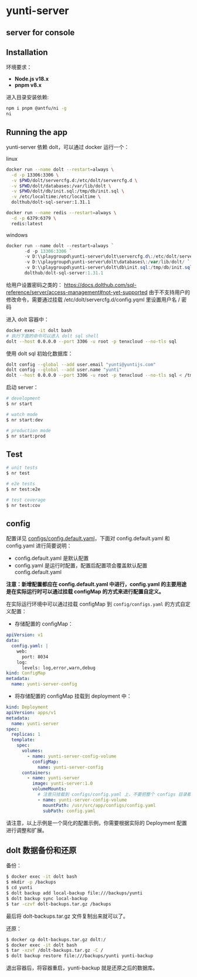 # yunti-server

## server for console

## Installation

环境要求：

- **Node.js v18.x**
- **pnpm v8.x**

进入目录安装依赖:

```bash
npm i pnpm @antfu/ni -g
ni
```

## Running the app

yunti-server 依赖 dolt，可以通过 docker 运行一个：

linux

```bash
docker run --name dolt --restart=always \
  -d -p 13306:3306 \
  -v $PWD/dolt/servercfg.d:/etc/dolt/servercfg.d \
  -v $PWD/dolt/databases:/var/lib/dolt \
  -v $PWD/dolt/db/init.sql:/tmp/db/init.sql \
  -v /etc/localtime:/etc/localtime \
  dolthub/dolt-sql-server:1.31.1

docker run --name redis --restart=always \
  -d -p 6379:6379 \
  redis:latest
```

windows

```powershell
docker run --name dolt --restart=always `
       -d -p 13306:3306 `
       -v D:\\playgroupd\yunti-server\dolt\servercfg.d\:/etc/dolt/servercfg.d/ `
       -v D:\\playgroupd\yunti-server\dolt\databases\:/var/lib/dolt/ `
       -v D:\\playgroupd\yunti-server\dolt\db\init.sql:/tmp/db/init.sql `
       dolthub/dolt-sql-server:1.31.1
```

给用户设置密码之类的：
<https://docs.dolthub.com/sql-reference/server/access-management#not-yet-supported>
由于不支持用户的修改命令，需要通过挂载 /etc/dolt/servercfg.d/config.yqml 里设置用户名 / 密码

进入 dolt 容器中：

```bash
docker exec -it dolt bash
# 执行下面的命令可以进入 dolt sql shell
dolt --host 0.0.0.0 --port 3306 -u root -p tenxcloud --no-tls sql
```

使用 dolt sql 初始化数据库：

```bash
dolt config --global --add user.email "yunti@yuntijs.com"
dolt config --global --add user.name "yunti"
dolt --host 0.0.0.0 --port 3306 -u root -p tenxcloud --no-tls sql < /tmp/db/init.sql
```

启动 server：

```bash
# development
$ nr start

# watch mode
$ nr start:dev

# production mode
$ nr start:prod
```

## Test

```bash
# unit tests
$ nr test

# e2e tests
$ nr test:e2e

# test coverage
$ nr test:cov
```

## config

配置详见 [configs/config.default.yaml](configs/config.default.yaml)，下面对 config.default.yaml 和 config.yaml 进行简要说明：

- config.default.yaml 是默认配置
- config.yaml 是运行时配置，配置后配置项会覆盖默认配置 config.default.yaml

**注意：新增配置都应在 config.default.yaml 中进行，config.yaml 的主要用途是在实际运行时可以通过挂载 configMap 的方式来进行配置自定义。**

在实际运行环境中可以通过挂载 configMap 到 `config/configs.yaml` 的方式自定义配置：

- 存储配置的 configMap：

```yaml
apiVersion: v1
data:
  config.yaml: |
    web:
      port: 8034
    log:
      levels: log,error,warn,debug
kind: ConfigMap
metadata:
  name: yunti-server-config
```

- 将存储配置的 configMap 挂载到 deployment 中：

```yaml
kind: Deployment
apiVersion: apps/v1
metadata:
  name: yunti-server
spec:
  replicas: 1
  template:
    spec:
      volumes:
        - name: yunti-server-config-volume
          configMap:
            name: yunti-server-config
      containers:
        - name: yunti-server
          image: yunti-server:1.0
          volumeMounts:
            # 注意只挂载到 configs/config.yaml 上，不要把整个 configs 目录都挂载了
            - name: yunti-server-config-volume
              mountPath: /usr/src/app/configs/config.yaml
              subPath: config.yaml
```

请注意，以上示例是一个简化的配置示例，你需要根据实际的 Deployment 配置进行调整和扩展。

## dolt 数据备份和还原

备份：

```bash
$ docker exec -it dolt bash
$ mkdir -p /backups
$ cd yunti
$ dolt backup add local-backup file:///backups/yunti
$ dolt backup sync local-backup
$ tar -czvf dolt-backups.tar.gz /backups
```

最后将 dolt-backups.tar.gz 文件复制出来就可以了。

还原：

```bash
$ docker cp dolt-backups.tar.gz dolt:/
$ docker exec -it dolt bash
$ tar -xzvf /dolt-backups.tar.gz -C /
$ dolt backup restore file:///backups/yunti yunti-backup
```

退出容器后，将容器重启，yunti-backup 就是还原之后的数据库。

